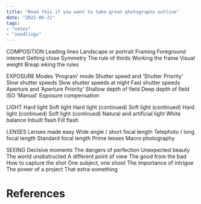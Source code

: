 ```yaml
---
title: "Read this if you want to take great photographs outline"
date: "2022-06-21"
tags:
- "notes"
- "seedlings"
---
```


COMPOSITION
Leading lines
Landscape or portrait
Framing
Foreground interest
Getting close
Symmetry
The rule of thirds
Working the frame
Visual weight
Breap wking the rules

EXPOSURE
Modes
‘Program’ mode
Shutter speed and ‘Shutter Priority’
Slow shutter speeds
Slow shutter speeds at night
Fast shutter speeds
Aperture and ‘Aperture Priority’
Shallow depth of field
Deep depth of field
ISO
‘Manual’
Exposure compensation

LIGHT
Hard light
Soft light
Hard light (continued)
Soft light (continued)
Hard light (continued)
Soft light (continued)
Natural and artificial light
White balance
Inbuilt flash
Fill flash

LENSES
Lenses made easy
Wide angle / short focal length
Telephoto / long focal length
Standard focal length
Prime lenses
Macro photography

SEEING
Decisive moments
The dangers of perfection
Unexpected beauty
The world unobstructed
A different point of view
The good from the bad
How to capture the shot
One subject, one shoot
The importance of intrigue
The power of a project
That extra something

# References

